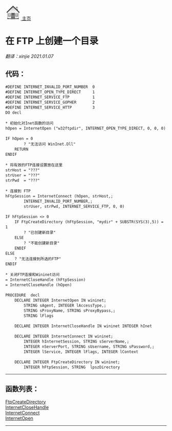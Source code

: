 [<img src="../images/home.png"> 主页 ](https://github.com/VFP9/Win32API)  

# 在 FTP 上创建一个目录
_翻译：xinjie  2021.01.07_

## 代码：
```foxpro  
#DEFINE INTERNET_INVALID_PORT_NUMBER  0
#DEFINE INTERNET_OPEN_TYPE_DIRECT     1
#DEFINE INTERNET_SERVICE_FTP          1
#DEFINE INTERNET_SERVICE_GOPHER       2
#DEFINE INTERNET_SERVICE_HTTP         3
DO decl

* 初始化对Inet函数的访问
hOpen = InternetOpen ("w32ftpdir", INTERNET_OPEN_TYPE_DIRECT, 0, 0, 0)

IF hOpen = 0
		? "无法访问 WinInet.Dll"
	RETURN
ENDIF

* 将有效的FTP连接设置放在这里
strHost = "???"
strUser = "???"
strPwd  = "???"

* 连接到 FTP
hFtpSession = InternetConnect (hOpen, strHost,;
		INTERNET_INVALID_PORT_NUMBER,;
		strUser, strPwd, INTERNET_SERVICE_FTP, 0, 0)

IF hFtpSession <> 0
	IF FtpCreateDirectory (hFtpSession, "mydir" + SUBSTR(SYS(3),5)) = 1
		? "已创建新目录"
	ELSE
		? "不能创建新目录"
	ENDIF
ELSE
	? "无法连接到所选的FTP"
ENDIF

* 关闭FTP连接和Wininet访问
= InternetCloseHandle (hFtpSession)
= InternetCloseHandle (hOpen)

PROCEDURE  decl
	DECLARE INTEGER InternetOpen IN wininet;
		STRING sAgent, INTEGER lAccessType,;
		STRING sProxyName, STRING sProxyBypass,;
		STRING lFlags
	
	DECLARE INTEGER InternetCloseHandle IN wininet INTEGER hInet

	DECLARE INTEGER InternetConnect IN wininet;
		INTEGER hInternetSession, STRING sServerName,;
		INTEGER nServerPort, STRING sUsername, STRING sPassword,;
		INTEGER lService, INTEGER lFlags, INTEGER lContext

	DECLARE INTEGER FtpCreateDirectory IN wininet;
		INTEGER hFtpSession, STRING  lpszDirectory  
```  
***  


## 函数列表：
[FtpCreateDirectory](../libraries/wininet/FtpCreateDirectory.md)  
[InternetCloseHandle](../libraries/wininet/InternetCloseHandle.md)  
[InternetConnect](../libraries/wininet/InternetConnect.md)  
[InternetOpen](../libraries/wininet/InternetOpen.md)  

***  

